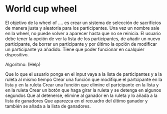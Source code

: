 # World cup wheel

El objetivo de la wheel of .... es crear un sistema de selección de sacrificios de manera justa y aleatoria para los participantes. Una vez un nombre sale en la wheel, no puede volver a aparecer hasta que no se reinicia. El usuario debe tener la opción de ver la lista de los participantes, de añadir un nuevo participante, de borrar un participante y por último la opción de modificar un participante ya añadido. Tiene que poder funcionar en cualquier dispositivo.

Algoritmo: (Help)

Que lo que el usuario ponga en el input vaya a la lista de participantes y a la ruleta al mismo tiempo
Crear una función que modifique el partcipante en la lista y en la ruleta
Crear una función que elimine el partcipante en la lista y en la ruleta
Crear un botón que haga girar la ruleta y se detenga en algunos segundos
Que al detenerse, elimine al ganador en la ruleta y lo añada a la lista de ganadores
Que aparezca en el recuadro del último ganador y también se añada a la lista de ganadores.
 